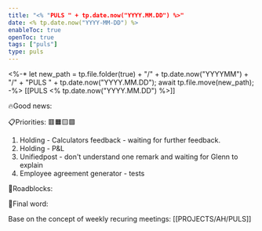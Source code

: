 ```yaml
---
title: "<% "PULS " + tp.date.now("YYYY.MM.DD") %>"
date: <% tp.date.now("YYYY-MM-DD") %>
enableToc: true
openToc: true
tags: ["puls"]
type: puls
---
```


<%-* 
let new_path = tp.file.folder(true) + "/" + tp.date.now("YYYYMM") + "/" + "PULS " + tp.date.now("YYYY.MM.DD");
await tp.file.move(new_path);
-%>
[[PULS <% tp.date.now("YYYY.MM.DD") %>]]

🔥Good news:

📋Priorities:
🟥🟧🟨🟩  
1. Holding - Calculators feedback - waiting for further feedback.  
2. Holding - P&L  
3. Unifiedpost - don't understand one remark and waiting for Glenn to explain  
4. Employee agreement generator - tests

🛑Roadblocks:

🧠Final word:

Base on the concept of weekly recuring meetings: [[PROJECTS/AH/PULS]]
